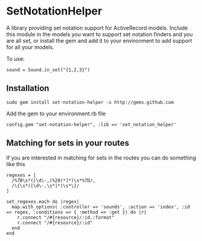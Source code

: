 SetNotationHelper
=================

A library providing set notation support for ActiveRecord models. Include this module in the models you want to support set notation finders and you are all set, or install the gem and add it to your environment to add support for all your models.

To use:
  
    sound = Sound.in_set("{1,2,3}")
    

Installation
------------

    sudo gem install set-notation-helper -s http://gems.github.com
    
Add the gem to your environment.rb file
    
    config.gem "set-notation-helper", :lib => 'set_notation_helper'
    

Matching for sets in your routes
---------------------------
    
If you are interested in matching for sets in the routes you can do something like this

    regexes = [
      /%7B\s*([\d\-,(%20)*]*)\s*%7D/, 
      /\{\s*([\d\-,\s*]*)\s*\}/
    ]
  	
  	set_regexes.each do |regex|
      map.with_options( :controller => 'sounds', :action => 'index', :id => regex, :conditions => { :method => :get }) do |r|
        r.connect "/#{resource}/:id.:format"
        r.connect "/#{resource}/:id"
      end
    end
